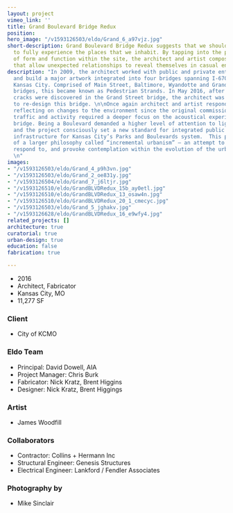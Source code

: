```yaml
---
layout: project
vimeo_link: ''
title: Grand Boulevard Bridge Redux
position: 
hero_image: "/v1593126503/eldo/Grand_6_a97vjz.jpg"
short-description: Grand Boulevard Bridge Redux suggests that we should slow down
  to fully experience the places that we inhabit. By tapping into the pragmatic languages
  of form and function within the site, the architect and artist composed frameworks
  that allow unexpected relationships to reveal themselves in casual encounters.
description: "In 2009, the architect worked with public and private entities to design
  and build a major artwork integrated into four bridges spanning I-670 in downtown
  Kansas City. Comprised of Main Street, Baltimore, Wyandotte and Grand Boulevard
  bridges, this became known as Pedestrian Strands. In May 2016, after structural
  cracks were discovered in the Grand Street bridge, the architect was commissioned
  to re-design this bridge. \n\nOnce again architect and artist responded to the site,
  reflecting on changes to the environment since the original commission. Increased
  traffic and activity required a deeper focus on the acoustical experience of the
  bridge. Being a Boulevard demanded a higher level of attention to lighting and finishes,
  and the project consciously set a new standard for integrated public art within
  infrastructure for Kansas City’s Parks and Boulevards system.  This project is part
  of a larger philosophy called “incremental urbanism” — an attempt to keep pace with,
  respond to, and provoke contemplation within the evolution of the urban environment.
  \n"
images:
- "/v1593126503/eldo/Grand_4_p9h3vn.jpg"
- "/v1593126503/eldo/Grand_2_oe831y.jpg"
- "/v1593126504/eldo/Grand_7_j6ltjr.jpg"
- "/v1593126510/eldo/GrandBLVDRedux_15b_ay0etl.jpg"
- "/v1593126510/eldo/GrandBLVDRedux_13_osaw4n.jpg"
- "/v1593126510/eldo/GrandBLVDRedux_20_1_cmecyc.jpg"
- "/v1593126503/eldo/Grand_5_jghakv.jpg"
- "/v1593126628/eldo/GrandBLVDRedux_16_e9wfy4.jpg"
related_projects: []
architecture: true
curatorial: true
urban-design: true
education: false
fabrication: true

---
```

* 2016
* Architect, Fabricator
* Kansas City, MO
* 11,277 SF

### Client

* City of KCMO

### Eldo Team

* Principal: David Dowell, AIA
* Project Manager: Chris Burk
* Fabricator: Nick Kratz, Brent Higgins
* Designer: Nick Kratz, Brent Higgings

### Artist

* James Woodfill

### Collaborators

* Contractor: Collins + Hermann Inc
* Structural Engineer: Genesis Structures
* Electrical Engineer: Lankford / Fendler Associates

### Photography by

* Mike Sinclair